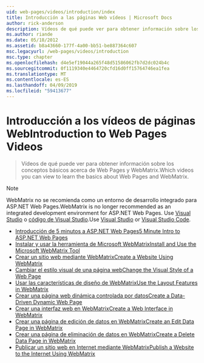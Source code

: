```yaml
---
uid: web-pages/videos/introduction/index
title: Introducción a las páginas Web vídeos | Microsoft Docs
author: rick-anderson
description: Vídeos de qué puede ver para obtener información sobre los conceptos básicos acerca de Web Pages y WebMatrix.
ms.author: riande
ms.date: 05/18/2012
ms.assetid: b8a43660-177f-4a00-bb51-be887364c607
msc.legacyurl: /web-pages/videos/introduction
msc.type: chapter
ms.openlocfilehash: d4e5ef19044a265f48d51586062fb7d2dc024b4c
ms.sourcegitcommit: 0f1119340e4464720cfd16d0ff15764746ea1fea
ms.translationtype: MT
ms.contentlocale: es-ES
ms.lasthandoff: 04/09/2019
ms.locfileid: "59413677"
---
```

# <a name="introduction-to-web-pages-videos"></a><span data-ttu-id="3131e-103">Introducción a los vídeos de páginas Web</span><span class="sxs-lookup"><span data-stu-id="3131e-103">Introduction to Web Pages Videos</span></span>

> <span data-ttu-id="3131e-104">Vídeos de qué puede ver para obtener información sobre los conceptos básicos acerca de Web Pages y WebMatrix.</span><span class="sxs-lookup"><span data-stu-id="3131e-104">Which videos you can view to learn the basics about Web Pages and WebMatrix.</span></span>

> [!NOTE] 
> <span data-ttu-id="3131e-105">WebMatrix no se recomienda como un entorno de desarrollo integrado para ASP.NET Web Pages.</span><span class="sxs-lookup"><span data-stu-id="3131e-105">WebMatrix is no longer recommended as an integrated development environment for ASP.NET Web Pages.</span></span> <span data-ttu-id="3131e-106">Use [Visual Studio](xref:aspnet/web-pages/overview/getting-started/program-asp-net-web-pages-in-visual-studio) o [código de Visual Studio](https://code.visualstudio.com/).</span><span class="sxs-lookup"><span data-stu-id="3131e-106">Use [Visual Studio](xref:aspnet/web-pages/overview/getting-started/program-asp-net-web-pages-in-visual-studio) or [Visual Studio Code](https://code.visualstudio.com/).</span></span>


- [<span data-ttu-id="3131e-107">Introducción de 5 minutos a ASP.NET Web Pages</span><span class="sxs-lookup"><span data-stu-id="3131e-107">5 Minute Intro to ASP.NET Web Pages</span></span>](5-minute-introduction-to-aspnet-web-pages.md)
- [<span data-ttu-id="3131e-108">Instalar y usar la herramienta de Microsoft WebMatrix</span><span class="sxs-lookup"><span data-stu-id="3131e-108">Install and Use the Microsoft WebMatrix Tool</span></span>](install-and-use-the-microsoft-webmatrix-tool.md)
- [<span data-ttu-id="3131e-109">Crear un sitio web mediante WebMatrix</span><span class="sxs-lookup"><span data-stu-id="3131e-109">Create a Website Using WebMatrix</span></span>](create-a-website-using-webmatrix.md)
- [<span data-ttu-id="3131e-110">Cambiar el estilo visual de una página web</span><span class="sxs-lookup"><span data-stu-id="3131e-110">Change the Visual Style of a Web Page</span></span>](change-the-visual-style-of-a-web-page.md)
- [<span data-ttu-id="3131e-111">Usar las características de diseño de WebMatrix</span><span class="sxs-lookup"><span data-stu-id="3131e-111">Use the Layout Features in WebMatrix</span></span>](use-the-layout-features-in-webmatrix.md)
- [<span data-ttu-id="3131e-112">Crear una página web dinámica controlada por datos</span><span class="sxs-lookup"><span data-stu-id="3131e-112">Create a Data-Driven Dynamic Web Page</span></span>](create-a-data-driven-dynamic-web-page.md)
- [<span data-ttu-id="3131e-113">Crear una interfaz web en WebMatrix</span><span class="sxs-lookup"><span data-stu-id="3131e-113">Create a Web Interface in WebMatrix</span></span>](create-a-web-interface-in-webmatrix.md)
- [<span data-ttu-id="3131e-114">Crear una página de edición de datos en WebMatrix</span><span class="sxs-lookup"><span data-stu-id="3131e-114">Create an Edit Data Page in WebMatrix</span></span>](create-an-edit-data-page-in-webmatrix.md)
- [<span data-ttu-id="3131e-115">Crear una página de eliminación de datos en WebMatrix</span><span class="sxs-lookup"><span data-stu-id="3131e-115">Create a Delete Data Page in WebMatrix</span></span>](create-a-delete-data-page-in-webmatrix.md)
- [<span data-ttu-id="3131e-116">Publicar un sitio web en Internet mediante WebMatrix</span><span class="sxs-lookup"><span data-stu-id="3131e-116">Publish a Website to the Internet Using WebMatrix</span></span>](publish-a-website-to-the-internet-using-webmatrix.md)
